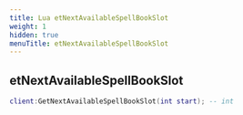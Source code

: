 ```yaml
---
title: Lua etNextAvailableSpellBookSlot
weight: 1
hidden: true
menuTitle: etNextAvailableSpellBookSlot
---
```

## etNextAvailableSpellBookSlot
```lua
client:GetNextAvailableSpellBookSlot(int start); -- int
```